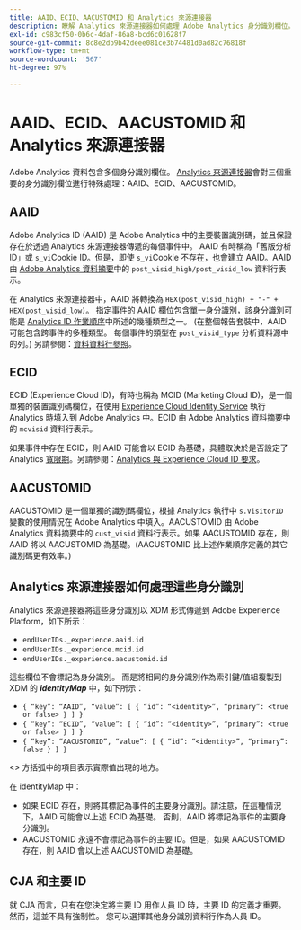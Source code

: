 ```yaml
---
title: AAID、ECID、AACUSTOMID 和 Analytics 來源連接器
description: 瞭解 Analytics 來源連接器如何處理 Adobe Analytics 身分識別欄位。
exl-id: c983cf50-0b6c-4daf-86a8-bcd6c01628f7
source-git-commit: 8c8e2db9b42deee081ce3b74481d0ad82c76818f
workflow-type: tm+mt
source-wordcount: '567'
ht-degree: 97%

---
```


# AAID、ECID、AACUSTOMID 和 Analytics 來源連接器

Adobe Analytics 資料包含多個身分識別欄位。 [Analytics 來源連接器](https://experienceleague.adobe.com/docs/experience-platform/sources/ui-tutorials/create/adobe-applications/analytics.html?lang=zh-Hant)會對三個重要的身分識別欄位進行特殊處理：AAID、ECID、AACUSTOMID。

## AAID

Adobe Analytics ID (AAID) 是 Adobe Analytics 中的主要裝置識別碼，並且保證存在於透過 Analytics 來源連接器傳遞的每個事件中。 AAID 有時稱為「舊版分析 ID」或 `s_vi`Cookie ID。但是，即使 `s_vi`Cookie 不存在，也會建立 AAID。AAID 由 [Adobe Analytics 資料摘要](https://experienceleague.adobe.com/docs/analytics/export/analytics-data-feed/data-feed-contents/datafeeds-reference.html?lang=zh-Hant#columns%2C-descriptions%2C-and-data-types)中的 `post_visid_high/post_visid_low` 資料行表示。

在 Analytics 來源連接器中，AAID 將轉換為 `HEX(post_visid_high) + "-" + HEX(post_visid_low)`。 指定事件的 AAID 欄位包含單一身分識別，該身分識別可能是 [Analytics ID 作業順序](https://experienceleague.adobe.com/docs/id-service/using/reference/analytics-reference/analytics-order-of-operations.html?lang=zh-Hant%5B%5D)中所述的幾種類型之一。 (在整個報告套裝中，AAID 可能包含跨事件的多種類型。 每個事件的類型在 `post_visid_type` 分析資料源中的列。) 另請參閱：[資料資料行參照](https://experienceleague.adobe.com/docs/analytics/export/analytics-data-feed/data-feed-contents/datafeeds-reference.html?lang=zh-Hant)。

## ECID

ECID (Experience Cloud ID)，有時也稱為 MCID (Marketing Cloud ID)，是一個單獨的裝置識別碼欄位，在使用 [Experience Cloud Identity Service](https://experienceleague.adobe.com/docs/id-service/using/implementation/setup-analytics.html?lang=zh-Hant) 執行 Analytics 時填入到 Adobe Analytics 中。ECID 由 Adobe Analytics 資料摘要中的 `mcvisid` 資料行表示。

如果事件中存在 ECID，則 AAID 可能會以 ECID 為基礎，具體取決於是否設定了 Analytics [寬限期](https://experienceleague.adobe.com/docs/id-service/using/reference/analytics-reference/grace-period.html?lang=zh-Hant)。另請參閱：[Analytics 與 Experience Cloud ID 要求](https://experienceleague.adobe.com/docs/id-service/using/reference/analytics-reference/legacy-analytics.html?lang=zh-Hant)。

## AACUSTOMID

AACUSTOMID 是一個單獨的識別碼欄位，根據 Analytics 執行中 `s.VisitorID` 變數的使用情況在 Adobe Analytics 中填入。AACUSTOMID 由 Adobe Analytics 資料摘要中的 `cust_visid` 資料行表示。如果 AACUSTOMID 存在，則 AAID 將以 AACUSTOMID 為基礎。(AACUSTOMID 比上述作業順序定義的其它識別碼更有效率。)

## Analytics 來源連接器如何處理這些身分識別

Analytics 來源連接器將這些身分識別以 XDM 形式傳遞到 Adobe Experience Platform，如下所示：

* `endUserIDs._experience.aaid.id`
* `endUserIDs._experience.mcid.id`
* `endUserIDs._experience.aacustomid.id`

這些欄位不會標記為身分識別。 而是將相同的身分識別作為索引鍵/值組複製到 XDM 的 **_identityMap_** 中，如下所示：

* `{ “key”: “AAID”, “value”: [ { “id”: “<identity>”, “primary”: <true or false> } ] }`
* `{ “key”: “ECID”, “value”: [ { “id”: “<identity>”, “primary”: <true or false> } ] }`
* `{ “key”: “AACUSTOMID”, “value”: [ { “id”: “<identity>”, “primary”: false } ] }`

&lt;> 方括弧中的項目表示實際值出現的地方。

在 identityMap 中：

* 如果 ECID 存在，則將其標記為事件的主要身分識別。請注意，在這種情況下，AAID 可能會以上述 ECID 為基礎。
否則，AAID 將標記為事件的主要身分識別。
* AACUSTOMID 永遠不會標記為事件的主要 ID。但是，如果 AACUSTOMID 存在，則 AAID 會以上述 AACUSTOMID 為基礎。

## CJA 和主要 ID

就 CJA 而言，只有在您決定將主要 ID 用作人員 ID 時，主要 ID 的定義才重要。然而，這並不具有強制性。 您可以選擇其他身分識別資料行作為人員 ID。
